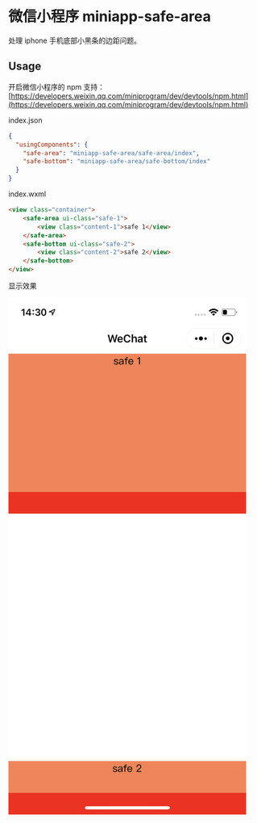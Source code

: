 # 微信小程序 miniapp-safe-area

处理 iphone 手机底部小黑条的边距问题。

## Usage

开启微信小程序的 npm 支持：
[https://developers.weixin.qq.com/miniprogram/dev/devtools/npm.html](https://developers.weixin.qq.com/miniprogram/dev/devtools/npm.html)


index.json

```json
{
  "usingComponents": {
    "safe-area": "miniapp-safe-area/safe-area/index",
    "safe-bottom": "miniapp-safe-area/safe-bottom/index"
  }
}
```

index.wxml

```html
<view class="container">
    <safe-area ui-class="safe-1">
        <view class="content-1">safe 1</view>
    </safe-area>
    <safe-bottom ui-class="safe-2">
        <view class="content-2">safe 2</view>
    </safe-bottom>
</view>
```

显示效果

![1.png](./assets/1.png)